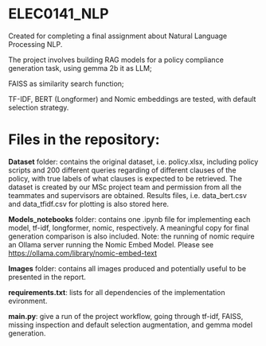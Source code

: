 # ELEC0141_NLP
Created for completing a final assignment about Natural Language Processing NLP.

The project involves building RAG models for a policy compliance generation task, using gemma 2b it as LLM;

FAISS as similarity search function;

TF-IDF, BERT (Longformer) and Nomic embeddings are tested, with default selection strategy.

# Files in the repository:

**Dataset** folder: contains the original dataset, i.e. policy.xlsx, including policy scripts and 200 different queries regarding of different clauses of the policy, with true labels of what clauses is expected to be retrieved. The dataset is created by our MSc project team and permission from all the teammates and supervisors are obtained.
Results files, i.e. data_bert.csv and data_tfidf.csv for plotting is also stored here.

**Models_notebooks** folder: contains one .ipynb file for implementing each model, tf-idf, longformer, nomic, respectively. A meaningful copy for final generation comparison is also included. Note: the running of nomic require an Ollama server running the Nomic Embed Model. Please see https://ollama.com/library/nomic-embed-text

**Images** folder: contains all images produced and potentially useful to be presented in the report.

**requirements.txt**: lists for all dependencies of the implementation evironment.

**main.py**: give a run of the project workflow, going through tf-idf, FAISS, missing inspection and default selection augmentation, and gemma model generation.

